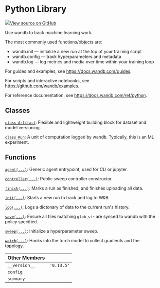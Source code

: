 # Python Library




[![](https://www.tensorflow.org/images/GitHub-Mark-32px.png)View source on GitHub](https://www.github.com/wandb/client/tree/latest/wandb/__init__.py)



Use wandb to track machine learning work.


The most commonly used functions/objects are:
 - wandb.init — initialize a new run at the top of your training script
 - wandb.config — track hyperparameters and metadata
 - wandb.log — log metrics and media over time within your training loop

For guides and examples, see https://docs.wandb.com/guides.

For scripts and interactive notebooks, see https://github.com/wandb/examples.

For reference documentation, see https://docs.wandb.com/ref/python.

## Classes

[`class Artifact`](./artifact.md): Flexible and lightweight building block for dataset and model versioning.

[`class Run`](./run.md): A unit of computation logged by wandb. Typically, this is an ML experiment.

## Functions

[`agent(...)`](./agent.md): Generic agent entrypoint, used for CLI or jupyter.

[`controller(...)`](./controller.md): Public sweep controller constructor.

[`finish(...)`](./finish.md): Marks a run as finished, and finishes uploading all data.

[`init(...)`](./init.md): Starts a new run to track and log to W&B.

[`log(...)`](./log.md): Logs a dictonary of data to the current run's history.

[`save(...)`](./save.md): Ensure all files matching `glob_str` are synced to wandb with the policy specified.

[`sweep(...)`](./sweep.md): Initialize a hyperparameter sweep.

[`watch(...)`](./watch.md): Hooks into the torch model to collect gradients and the topology.



| Other Members | |
| :--- | :--- |
| `__version__` | `'0.13.5'` |
| `config` | |
| `summary` | |

